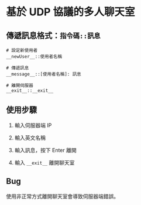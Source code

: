 # 基於 UDP 協議的多人聊天室

## 傳遞訊息格式：`指令碼::訊息`

```
# 設定新使用者
__newUser__::使用者名稱

# 傳遞訊息
__message__::[使用者名稱]: 訊息

# 離開伺服器
__exit__::__exit__
```

## 使用步驟

1. 輸入伺服器端 IP

2. 輸入英文名稱

3. 輸入訊息，按下 Enter 離開

4. 輸入 `__exit__` 離開聊天室

## Bug

使用非正常方式離開聊天室會導致伺服器端錯誤。


